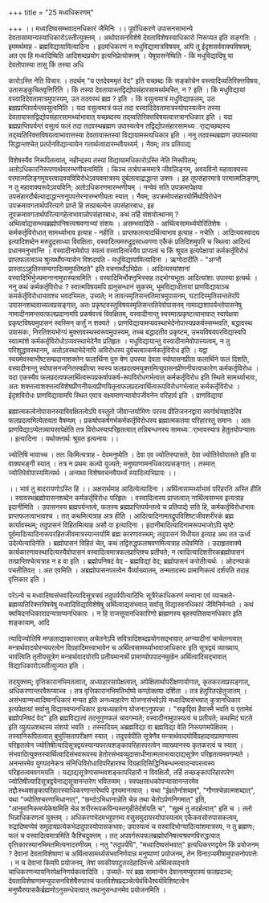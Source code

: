 +++
title = "25 मध्वधिकरणम्"

+++
।। मध्वादिष्वसम्भवादनधिकारं जैमिनिः ।। पूर्वाधिकरणे उपासनसामान्ये देवतासामान्यस्याधिकारोऽस्तीत्युक्त्तम् । अथोपासनविशेषे देवताविशेषस्याधिकारो निरूप्यत इति सङ्गतिः । इममर्थमाह - ब्रह्मविद्यायामित्यादिना । इदमधिकरणं न मधुविद्यामात्रविषयम्, अपि तु ईदृशसर्ववाक्यविषयम्; अत एव हि मध्वादिष्विति आदिशब्दप्रयोग इत्यभिप्रेत्योक्त्तम् । येषूपासनेष्विति - किं मधुविद्यादिषु या देवतोपास्या तासु किं तस्या अधि

कारोऽस्ति नेति विचारः । तदर्थम् "य एतदेवममृतं वेद" इति यच्छब्दः किं सङ्कोचेन वस्त्वादिव्यतिरिक्त्तविषयः, उतासङ्कुचितवृत्तिरिति । किं तस्या देवतायास्तद्विद्योपसंहारसामर्थ्यमस्ति, न ? इति । किं मधुविद्यायां वस्वादिदेवतामात्रमुपास्यम्, उत तदवस्थं ब्रह्म ? इति । किं वसुत्वमात्रं मधुविद्याफलम्, उत ब्रह्मप्राप्तिपर्यन्तवसुत्वमिति । यदा वसुत्वमात्रं फलं तदा वस्वादिदेवतामात्रस्योपास्यत्वेन तस्या देवतायास्तद्विद्योपसंहारसामर्थ्याभावात् यच्छब्दस्य तद्य्वतिरिक्त्तविषयत्वात्तत्रानधिकार इति । यदा ब्रह्मप्राप्तिपर्यन्तं वसुत्वं फलं तदा तदवस्थब्रह्मण उपास्यत्वेन तद्विद्योपसंहारसामथ्यर्ाद्यच्छब्दस्य तद्य्वतिरिक्त्तविषयत्वाभावात्तस्या देवतायास्तस्यां विद्यायामस्त्यधिकार इति । ननु तदवस्थब्रह्मण उपास्यतया सिद्धान्तश्चेत् प्रतर्दनविद्यान्यायेन गतार्थत्वादारम्भवैयथ्यर्म् । नैवम्; तत्र प्रतिपाद्य

विशेषस्यैव निरूपितत्वात्, नहीन्द्रस्य तस्यां विद्यायामधिकारोऽस्ति नेति निरूपितम्; अतोऽधिकारनिरूपणार्थमारम्भणीयत्वमिति । किञ्च तत्रोपक्रममात्रे जीवलिङ्गम्, अवयविनो महावाक्यस्य परमात्मलिङ्गमूयस्त्वादवयविविरोधेऽवयवमात्रस्य दुर्बलत्वाद्राद्धान्त उक्त्तः । इह तूपसंहारमात्रे परमात्मलिङ्गम्, न तु महावाक्यरूपेऽवयविनि; अतोऽधिकरणमारम्भणीयम् । नन्वेवं सति उपक्रमापेक्षया उपसंहारदौर्बल्याद्राद्धान्तानुपपत्तेरनारम्भणीयता स्यात् । नैवम्; उपक्रमोपसंहारयोर्मिथोविरोधेन उपक्रमावगतार्थपरित्यागे प्राप्ते हि तत्प्राबल्येन उपसंहारबाधः, इह तूपक्रमावगतार्थपरित्यागहेत्वभावान्नोपसंहारबाधः, कथं तर्हि संशयोत्थानम् ? अथिर्त्वाद्यसम्भवब्रह्मोपनिषत्त्वश्रवणाभ्यां संशयः । असम्भवादिति - आर्थित्वसामर्थ्ययोरितिशेषः । कर्मकर्तृविरोधात् सामर्थ्याभाव इत्याह - नहीति । प्राप्तफलत्वादर्थित्वाभाव इत्याह - नचेति । आदित्यवस्वादय इत्यादिशब्देन मरुद्रुद्रसाध्या विवक्षिताः, वस्वादित्यमरुद्रुद्रसाध्यगणा एकैकं प्रतिदिशमुपरि च स्थित्वा आदित्यं प्रधानमनुभवन्ति । वस्वादीनामेवोपा स्यत्वं वस्वादित्वस्यैव प्राप्यत्वं च किं श्रूयत इत्यपेक्षायां कर्मकर्तृविरोधं प्राप्तफलत्वञ्च श्रुत्यर्थोपन्यासेन विशदयति - मधुविद्यायामित्यादिना । ऋग्वेदादीति - "अग्नौ प्रास्ताऽऽहुतिस्सम्यगादित्यमुपतिष्ठते" इति वचनार्थोऽभिप्रेतः । आदित्यस्यांशानां वस्वादिभिर्भुज्यमानानामुपास्यत्वमिति । वस्वादिभिर्भोक्त्तृभिस्सह तद्भोग्यभूताः आदित्यांशाः उपास्या इत्यर्थः । ननु कथं कर्मकर्तृविरोधः ? स्वात्मविषयमपि ह्यनुसन्धानं सुकरम्, भूमविद्याधीतायां प्राणविद्यायाञ्च कमर्कर्तृविरोधाभावश्च भवदभिमतः, उच्यते; न तावत्स्मृतिसन्ततिमात्रमुपासनम्, घटादिस्मृतिसन्ततेरपि उपासनशब्दवाच्यत्वप्रसङ्गात्, अतः प्रकृष्टवस्तुविषयस्मृतिसन्ततिरेवोपासनम् नामाद्याशापर्यन्तोपासनेषु नामादीनामन्तवत्फलप्रदानामपि प्रकर्षवत्त्वं विवक्षितम्, वस्वादीनान्तु स्वस्मात्प्रकृष्टत्वाभावात् स्वापेक्षया प्रकृष्टविषयमुपासनं स्वस्मिन् कर्त्तुं न शक्यते । प्राणविद्यायामप्यवस्थाभेदेनोपास्यप्रकर्षस्सम्भवति, बद्धावस्थ उपासकः, निरतिशयभोग्यं मुक्त्तावस्थस्वरूपमुपास्यम्, तच्च बद्धादतीव प्रकृष्टम्, उभयविषयपरविद्यास्वपि स्वात्मांशे कर्मकर्तृविरोधोऽप्यवस्थाभेदेनैव प्रतिहृतः । मधुविद्यायान्तु वस्वादीनामेवोपास्यत्वम्, न तु परिशुद्धावस्थानम्, अतोऽवस्थाभेदेनापि अविरोधस्य दुर्वचत्वात्कर्मकर्तृविरोध इति । यद्वा स्वयमेवस्वाभीष्टसम्प्रदानाशक्त्तेन फलार्थिना पुरु षेण उपस्या देवता स्वोपासनप्रीता फलार्थिने फलं दिशति, वस्वादीनान्तु स्वोपासनजनितस्वप्रीत्या स्वस्य फलप्रदत्वमयुक्त्तमित्युपासनप्रीणनीयत्वाकारेण कर्मकर्तृविरोधः । यदा एकस्यैव फलप्रदत्वफलार्थित्वरूपप्रकर्षापकर्ष-रूपविरोधगर्भत्वात् कर्मकर्तृविरोध इति स्थिते सामर्थ्याभावः, अतः शक्त्तत्वाशक्त्तत्वविशेषप्रीणनीयत्वप्रीणयितृत्वफलप्रदत्वार्थित्वरूपविरोधगर्भत्वात् कर्मकर्तृविरोधः । ईदृशविरोधः प्राणविद्यायामपि स्थित एवात्र वक्ष्यमाणन्यायोपजीवनेन परिहार्य इति । प्राणविद्यायां

ब्रह्मात्मकत्वेनोपासनस्याविवक्षितत्वेऽपि वस्तुतो जीवान्तर्यामिणः परस्य प्रीतिजननद्वारा स्वर्गार्थयज्ञादेरिव फलप्रदत्वमित्येतावता वैषम्यम् । प्रकर्षापकर्षगर्भकर्मकर्तृविरोधस्य ब्रह्मात्मकतया परिहारस्तु समानः । अतः प्राणविद्याऽप्येतन्न्यायसापेक्षेति तत्र विरोधस्यापरिहृतत्वात् तन्निबन्धनस्य सामथ्यर्ाभावस्यात्र हेतुतयोपन्यासः । इत्यादिना । यथोक्त्तार्थः श्रूयत इत्यन्वयः ।।

ज्योतिषि भावाच्च । ततः किमित्यत्राह - देवमनुष्येति । देवा एव ज्योतिरुपासते, देवा ज्योतिरेवोपासते इति वा वाक्यभङ्गी स्यात् । तत्र न प्रथमः कल्पो युज्यते; मनुष्याणामनधिकारप्रसङ्गात् । तस्मात् ज्योतिरेवोपास्यमित्यर्थः । अन्यथा विशेषवचनवैयर्थ्यं स्यादित्यभिप्रायः ।।

।। भावं तु बादरायणोऽस्ति हि ।। अक्षरार्थमाह आदित्येत्यादिना । अर्थित्वसामर्थ्याभावं परिहरति अस्ति हीति । स्वावस्थब्रह्मोपासनशब्देन कर्मकर्तृविरोधः परिहृतः । वस्वादित्वस्य प्राप्तत्वात् नार्थित्वसम्भव इत्यत्राह इदानीमिति । उपासनस्य ब्रह्मपर्यन्तत्वे, फलस्य ब्रह्मप्राप्तिपर्यन्तत्वे च प्रतिपाद्ये सति हि, कर्मकर्तृविरोधाभावः प्राप्तफलत्वाभावश्च । तत् कथमित्यत्राह अत्र हीति । आदित्यादिनामतद्रूपविशिष्टजीवशरीरकं ब्रह्म कार्यावस्थम्; तदुपासनं विहितमित्याह असौ वा इत्यादिना । इदानीमादित्यादिनामरूपभाजोऽपि सृष्टेः पूर्वमादित्यादिनारूपरहितजीवमात्रस्यान्तर्यामि ब्रह्म कारणावस्थम्; तदुपासनं विधीयत इत्याह अथ तत ऊर्ध्व उदेत्येत्यादिनेति । ब्रह्मोपासनं विहितं चेत्, कथं तद्विरुद्धफलश्रवणमित्यत्राह तदेवमिति । उदाहृतवाक्ये कार्यकारणावस्थादित्यस्यैवोपासनं वस्वादित्वमात्रफलप्राप्तिश्च प्रतीयते; न त्वादित्यादिशरीरकब्रह्मोपासनं तत्प्राप्तिश्चेत्यत्राह न ह वा इति । ब्रह्मोपनिषदं वेद - ब्रह्मविद्यां वेद; ब्रह्मोपासनं करोतीत्यर्थः । ओदनपाकं पचतीतिवत् । अत एवमिति । अब्रह्मोपासनपरत्वेन यैर्व्याख्यातम्, तन्मतादस्य प्रामाणिकत्वं दर्शयति तदाह वृत्तिकार इति ।

परेऽन्ये च मध्वादिष्वसंभवादित्यादिसूत्रत्रयं तदुपर्यपीत्यादिभिः सूत्रैरेकाधिकरणं मन्वाना एवं व्याचक्षते- ब्रह्मव्यतिरिक्त्तविषयेषु मध्वादिविद्याविशेषेषु अर्थित्वाद्यसंभवात् सर्वासु विद्यास्वनधिकारं जैमिनिर्मन्यते । कथं क्वचिदनधिकारादन्यत्राप्यनधिकारः । न हि राजसूयानधिकारिणो ब्राह्मणस्य बृहस्पतिसवानधिकार इति शङ्कायाम्, आदि

त्यादिज्योतिषि मण्डलाद्याकारत्वात् अचेतनेऽपि सवित्रादिशब्दप्रयोगसद्भावात् अग्न्यादीनां चाचेतनत्वात् मन्त्रार्थवादयोरन्यपरत्वेन विग्रहादिमत्त्वाभावेन च अर्थित्वसामर्थ्याभावान्नाधिकारः इति सूत्रद्वयं व्याख्याय, भावंत्विति तृतीयसूत्रेण मन्त्रार्थवादयोरपि प्रतीयमानार्थे प्रामाण्योपपादनमुखेन अर्थित्वादिसद्भावात् विद्याधिकारोऽस्तीत्युज्यत इति ।

तदयुक्त्तम्; वृत्तिकारानभिमतत्वात्, अध्याहारसापेक्षत्वात्, अपेक्षितार्थापरीक्षणायोगात्, कृतकरत्वप्रसङ्गात्, अधिकरणान्तरवैरूप्याच्च । तत्र वृत्तिकारानभिमतिर्भाष्ये कण्ठोक्तया दर्शिता । तत्र हेतुरितरहेतुजातम् । असंभवान्मध्वादिष्वनधिकारं मन्यत इति अनध्याहारेण योजनासंभवेऽपि मध्वादिष्वसंभवात् कुत्रानधिकार इत्यपेक्षायां सर्वासु विद्यास्वप्यनधिकार इत्यध्याहारेण योजनाऽनुपपन्ना । "सकृद्दिवा हैवास्मै भवति य एतामेवं ब्रह्मोपनिषदं वेद" इति ब्रह्मविद्यात्वं तदनुगुणफलं चावगम्यते; वस्वादीनामुपास्यत्वं च प्रतीयते; कथमिदं घटते इति व्युत्पन्नशब्दस्य संशयो भवति । तस्मादियम् अब्रह्मविद्या वा ब्रह्मविद्या वेति निरूपणमपेक्षितम् । तस्यानिरूपितत्वात् बुभुत्सितापरीक्षणं स्यात् । तदुपर्यपीति सूत्रेणैव मन्त्रार्थवादयोर्विग्रहादावप्रामाण्यस्य परिहृतत्वेन ज्योतिषीत्यादिसूत्रद्वयस्यान्यपरत्वशङ्कापरिहारपरत्वेन व्याख्यानस्य कृतकरत्वं च स्यात् । संभवादित्युक्त्तस्यार्थित्वादिसंभवरूपस्य हेतोरसंभवव्युदासाधीनात्मलाभत्वादाद्यसूत्रेण परिहृतत्वमवगम्यते । अनन्तरमेव युगपदनेकत्र संनिधिविरोधादिपरिहारश्च विग्रहादिसिद्धिनिबन्धनत्वादन्यपरत्वस्य परिहृतत्वमवगमयति । यद्याद्यसूत्रेणासम्भवशङ्कापरिहारौ न विवक्षितौ, तर्हि तच्छङ्कापरिहारपरेण ज्योतिषीत्यादिसूत्रद्वयेनाद्यसूत्रानन्तरेण भवितव्यम् । स्वपक्षसाधकोपन्यासानन्तरमेव तद्दौःस्थ्यशङ्कापरिहारस्याधिकरणान्तरेष्वपि दृश्यमानत्वात् । यथा "ईक्षतेर्नाशब्दम्", "गौणश्चेन्नात्मशब्दात्", यथा "ज्योतिश्चरणाभिधानात्", "छन्दोऽभिधानान्नेति चेन्न तथा चेतोऽर्पणनिगमात्" इति, "आनुमानिकमप्येकेषामिति चेन्न शरीररूपकविन्यस्तगृहीतेर्दर्शयति च", "सूक्ष्मं तु तदर्हत्वात्" इति च । ततो भिन्नाधिकरणत्वं युक्त्तम् । अधिकरणभेदमभ्युपगम्य वसुसमुदायस्योपास्यत्वम् एकैकवसोरुपासकत्वम्, रुद्रादिष्वप्येवं समुदायप्रत्येकभेदादुपास्योपासकभावः; उपास्यत्वं च वस्वादिभोग्यादित्यांशमात्रस्य, न तु ब्रह्मणः; फलं च वस्वादित्वमात्रमिति कैश्चिदुक्त्तम् । तत् अपवर्गरूपफलब्रह्मोपनिषत्त्वश्रवणविरुद्धत्वात् वृत्तिकारस्यानभिमतमित्यनादरणीयम् । नतु "तदुपर्यपि", "मध्वादिष्वसंभवात्" इत्यधिकरणद्वयेन किं प्रयोजनम् ? देवानां देवताविशेषाणां च अर्थित्वसामर्थ्यसंभवनिर्णयान्न मनुष्याणां प्रयोजनम्, तेन विनाऽप्यमीषामुपासनोपपत्तेः । न च देवानां किमपि प्रयोजनम्, तेषां स्वकीयपटुतरदेहादिमत्त्वे अर्थित्वसद्भावे चाधिकरणन्यायनिरपेक्षनिणर्यकत्वादिति । उच्यते- परं ब्रह्म सामान्येन देवानामप्युपास्यं फलप्रदञ्च; देवताविशेषाणामप्युपासनविशेषैरुपास्यं फलविशेषप्रदञ्चेत्येवंविधैश्वर्यविशिष्टत्वेन मनुष्यैरुपासकैर्ब्रह्मणोऽनुसन्धेयत्वात् तथानुसन्धानमेव प्रयोजनमिति ।


